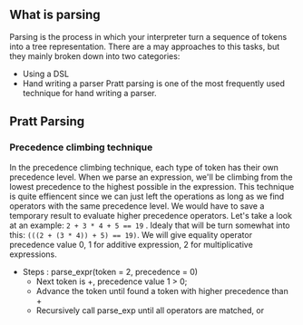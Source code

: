 ## What is parsing
Parsing is the process in which your interpreter turn a sequence of tokens into a tree representation.
There are a may approaches to this tasks, but they mainly broken down into two categories:
- Using a DSL
- Hand writing a parser
Pratt parsing is one of the most frequently used technique for hand writing a parser.

## Pratt Parsing
### Precedence climbing technique
In the precedence climbing technique, each type of token has their own precedence level. When we parse an expression, we'll be climbing from the lowest precedence to the highest possible in the expression.
This technique is quite effiencent since we can just left the operations as long as we find operators with the same precedence level. We would have to save a temporary result to evaluate higher precedence operators.
Let's take a look at an example: `2 + 3 * 4 + 5 == 19` . Idealy that will be turn somewhat into this: `(((2 + (3 * 4)) + 5) == 19)`. We will give equality operator precedence value 0, 1 for additive expression, 2 for multiplicative expressions.

- Steps : parse_expr(token = 2, precedence = 0)
    - Next token is +, precedence value 1 > 0;
    - Advance the token until found a token with higher precedence than +
    - Recursively call parse_exp until all operators are matched, or <eof>

